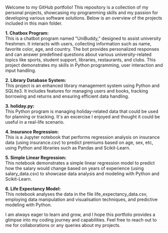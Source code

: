 Welcome to my GitHub portfolio! This repository is a collection of my personal projects, showcasing my programming skills and my passion for developing various software solutions.
Below is an overview of the projects included in this main folder.

<b>1. Chatbox Program:</b> <br>
This is a chatbot program named "UniBuddy," designed to assist university freshmen. It interacts with users, collecting information such as name, favorite color, age, and country. The bot provides personalized responses and can answer predefined questions about various university-related topics like sports, student support, libraries, restaurants, and clubs. This project demonstrates my skills in Python programming, user interaction and input handling.

<b>2. Library Database System:</b> <br>
This project is an enhanced library management system using Python and SQLite3. It includes features for managing users and books, tracking borrowing and returns and ensuring efficient data handling.

<b>3. holiday.py:</b> <br>
This Python program is managing holiday-related data that could be used for planning or tracking. It's an excercise I enjoyed and thought it could be useful in a real-life scenario.

<b>4. Insurance Regression:</b> <br>
This is a Jupyter notebook that performs regression analysis on insurance data (using insurance.csv) to predict premiums based on age, sex, etc, using Python and libraries such as Pandas and Scikit-Learn.

<b>5. Simple Linear Regression:</b> <br>
This notebook demonstrates a simple linear regression model to predict how the salary would change based on years of experience (using salary_data.csv) to showcase data analysis and modeling with Python and Scikit-Learn.

<b>6. Life Expectancy Model:</b> <br>
This notebook analyses the data in the file life_expectancy_data.csv, employing data manipulation and visualisation techniques, and predictive modeling with Python. 

I am always eager to learn and grow, and I hope this portfolio provides a glimpse into my coding journey and capabilities.
Feel free to reach out to me for collaborations or any queries about my projects.
